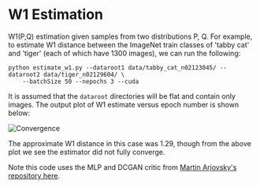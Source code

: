 # W1 Estimation
W1(P,Q) estimation given samples from two distributions P, Q. For example, to estimate W1 distance between the ImageNet train classes of 'tabby cat' and 'tiger' (each of which have 1300 images), we can run the following:

```shell
python estimate_w1.py --dataroot1 data/tabby_cat_n02123045/ --dataroot2 data/tiger_n02129604/ \
    --batchSize 50 --nepochs 3 --cuda
```

It is assumed that the `dataroot` directories will be flat and contain only images. The output plot of W1 estimate versus epoch number is shown below:

![Convergence](https://i.imgur.com/3dMglmT.png)

The approximate W1 distance in this case was 1.29, though from the above plot we see the estimator did not fully converge.

Note this code uses the MLP and DCGAN critic from [Martin Arjovsky's repository here](https://github.com/martinarjovsky/WassersteinGAN/).
